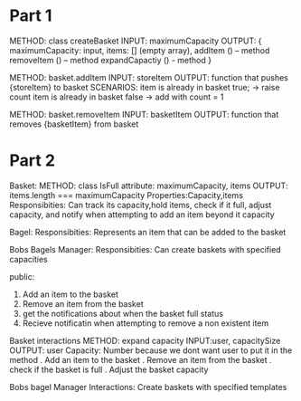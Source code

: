# Part 1
METHOD: class createBasket
INPUT: maximumCapacity
OUTPUT: {
        maximumCapacity: input,
        items: [] (empty array),
        addItem () – method
        removeItem () – method
        expandCapactiy () - method
        }

METHOD: basket.addItem
INPUT: storeItem
OUTPUT: function that pushes {storeItem} to basket
SCENARIOS: item is already in basket true; -> raise count
          item is already in basket false -> add with count = 1

METHOD: basket.removeItem
INPUT: basketItem
OUTPUT: function that removes {basketItem} from basket

# Part 2
Basket: 
METHOD: class IsFull
attribute: maximumCapacity, items
OUTPUT: items.length === maximumCapacity 
Properties:Capacity,items
Responsibities: Can track its capacity,hold items, check if it full, 
adjust capacity, and notify when attempting to add an item beyond it capacity

Bagel: 
Responsibities: Represents an item that can be added to the basket

Bobs Bagels Manager:
Responsibities: Can create baskets with specified capacities

public:
1. Add an item to the basket
2. Remove an item from the basket
3. get the notifications about when the basket full status
4. Recieve notificatin when attempting to remove a non existent item

Basket interactions
METHOD: expand capacity 
INPUT:user, capacitySize
OUTPUT: user
Capacity: Number because we dont want user to put it in the method 
. Add an item to the basket
. Remove an item from the basket
. check if the basket is full
. Adjust the basket capacity

Bobs bagel Manager Interactions:
Create baskets with specified templates

